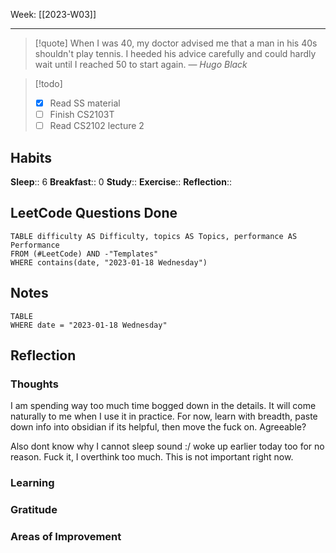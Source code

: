 Week: [[2023-W03]]
- - -
>[!quote]
> When I was 40, my doctor advised me that a man in his 40s shouldn't play tennis. I heeded his advice carefully and could hardly wait until I reached 50 to start again.
> — <cite>Hugo Black</cite>

>[!todo]
>- [x] Read SS material
>- [ ] Finish CS2103T
>- [ ] Read CS2102 lecture 2

## Habits
**Sleep**:: 6
**Breakfast**:: 0
**Study**:: 
**Exercise**:: 
**Reflection**:: 

## LeetCode Questions Done
```dataview
TABLE difficulty AS Difficulty, topics AS Topics, performance AS Performance
FROM (#LeetCode) AND -"Templates"
WHERE contains(date, "2023-01-18 Wednesday") 
```

## Notes
```dataview
TABLE
WHERE date = "2023-01-18 Wednesday"
```

## Reflection
### Thoughts 
I am spending way too much time bogged down in the details. It will come naturally to me when I use it in practice. For now, learn with breadth, paste down info into obsidian if its helpful, then move the fuck on. Agreeable?

Also dont know why I cannot sleep sound :/ woke up earlier today too for no reason. Fuck it, I overthink too much. This is not important right now.

### Learning 
### Gratitude
### Areas of Improvement